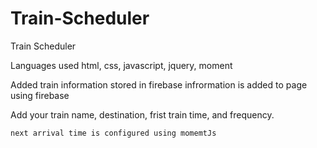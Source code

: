# Train-Scheduler
Train Scheduler

Languages used
    html, css, javascript, jquery, moment

Added train information stored in firebase
infrormation is added to page using firebase



Add your train name, destination, frist train time, and frequency.

    next arrival time is configured using momemtJs
